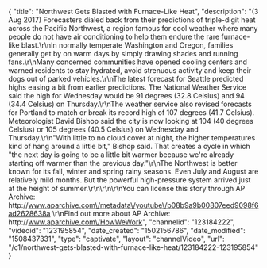 {
    "title": "Northwest Gets Blasted with Furnace-Like Heat",
    "description": "(3 Aug 2017) Forecasters dialed back from their predictions of triple-digit heat across the Pacific Northwest, a region famous for cool weather where many people do not have air conditioning to help them endure the rare furnace-like blast.\r\nIn normally temperate Washington and Oregon, families generally get by on warm days by simply drawing shades and running fans.\r\nMany concerned communities have opened cooling centers and warned residents to stay hydrated, avoid strenuous activity and keep their dogs out of parked vehicles.\r\nThe latest forecast for Seattle predicted highs easing a bit from earlier predictions. The National Weather Service said the high for Wednesday would be 91 degrees (32.8 Celsius) and 94 (34.4 Celsius) on Thursday.\r\nThe weather service also revised forecasts for Portland to match or break its record high of 107 degrees (41.7 Celsius). Meteorologist David Bishop said the city is now looking at 104 (40 degrees Celsius) or 105 degrees (40.5 Celsius) on Wednesday and Thursday.\r\n\"With little to no cloud cover at night, the higher temperatures kind of hang around a little bit,\" Bishop said. That creates a cycle in which \"the next day is going to be a little bit warmer because we're already starting off warmer than the previous day.\"\r\nThe Northwest is better known for its fall, winter and spring rainy seasons. Even July and August are relatively mild months. But the powerful high-pressure system arrived just at the height of summer.\r\n\r\n\r\nYou can license this story through AP Archive: http:\/\/www.aparchive.com\/metadata\/youtube\/b08b9a9b00807eed9098f6ad2628638a \r\nFind out more about AP Archive: http:\/\/www.aparchive.com\/HowWeWork",
    "channelid": "123184222",
    "videoid": "123195854",
    "date_created": "1502156786",
    "date_modified": "1508437331",
    "type": "captivate",
    "layout": "channelVideo",
    "url": "\/c1\/northwest-gets-blasted-with-furnace-like-heat\/123184222-123195854"
}